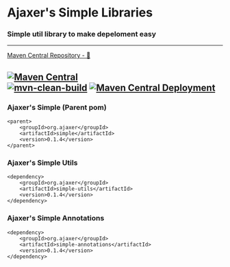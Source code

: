 # Ajaxer's Simple Libraries

### Simple util library to make depeloment easy

---

[Maven Central Repository - 🔗](https://mvnrepository.com/artifact/org.ajaxer/simple)

[![Maven Central](https://maven-badges.herokuapp.com/maven-central/org.ajaxer/simple/badge.svg)](https://maven-badges.herokuapp.com/maven-central/org.ajaxer/simple)  
[![mvn-clean-build](https://github.com/ajaxer-org/simple/actions/workflows/mvn-clean-build.yml/badge.svg)](https://github.com/ajaxer-org/simple/actions/workflows/mvn-clean-build.yml)
[![Maven Central Deployment](https://github.com/ajaxer-org/simple/actions/workflows/maven-central-deployment.yml/badge.svg)](https://github.com/ajaxer-org/simple/actions/workflows/maven-central-deployment.yml)
---

### Ajaxer's Simple (Parent pom)

```
<parent>
    <groupId>org.ajaxer</groupId>
    <artifactId>simple</artifactId>
    <version>0.1.4</version>
</parent>
```

### Ajaxer's Simple Utils

```
<dependency>
    <groupId>org.ajaxer</groupId>
    <artifactId>simple-utils</artifactId>
    <version>0.1.4</version>
</dependency>
```

### Ajaxer's Simple Annotations

```
<dependency>
    <groupId>org.ajaxer</groupId>
    <artifactId>simple-annotations</artifactId>
    <version>0.1.4</version>
</dependency>
```